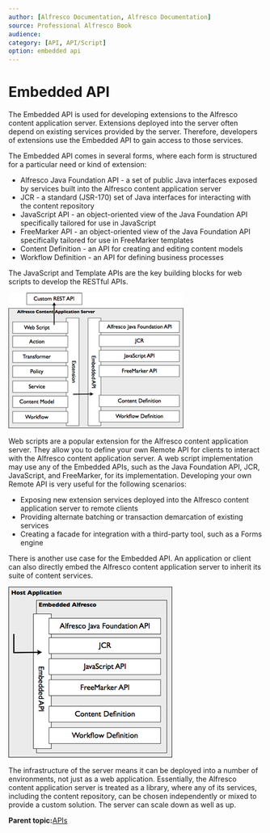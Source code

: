 ```yaml
---
author: [Alfresco Documentation, Alfresco Documentation]
source: Professional Alfresco Book
audience: 
category: [API, API/Script]
option: embedded api
---
```


# Embedded API

The Embedded API is used for developing extensions to the Alfresco content application server. Extensions deployed into the server often depend on existing services provided by the server. Therefore, developers of extensions use the Embedded API to gain access to those services.



The Embedded API comes in several forms, where each form is structured for a particular need or kind of extension:

-   Alfresco Java Foundation API - a set of public Java interfaces exposed by services built into the Alfresco content application server
-   JCR - a standard \(JSR-170\) set of Java interfaces for interacting with the content repository
-   JavaScript API - an object-oriented view of the Java Foundation API specifically tailored for use in JavaScript
-   FreeMarker API - an object-oriented view of the Java Foundation API specifically tailored for use in FreeMarker templates
-   Content Definition - an API for creating and editing content models
-   Workflow Definition - an API for defining business processes

The JavaScript and Template APIs are the key building blocks for web scripts to develop the RESTful APIs.

![](../images/2-9.png)

Web scripts are a popular extension for the Alfresco content application server. They allow you to define your own Remote API for clients to interact with the Alfresco content application server. A web script implementation may use any of the Embedded APIs, such as the Java Foundation API, JCR, JavaScript, and FreeMarker, for its implementation. Developing your own Remote API is very useful for the following scenarios:

-   Exposing new extension services deployed into the Alfresco content application server to remote clients
-   Providing alternate batching or transaction demarcation of existing services
-   Creating a facade for integration with a third-party tool, such as a Forms engine

There is another use case for the Embedded API. An application or client can also directly embed the Alfresco content application server to inherit its suite of content services.

![](../images/2-10.png)

The infrastructure of the server means it can be deployed into a number of environments, not just as a web application. Essentially, the Alfresco content application server is treated as a library, where any of its services, including the content repository, can be chosen independently or mixed to provide a custom solution. The server can scale down as well as up.

**Parent topic:**[APIs](../concepts/api-about.md)

